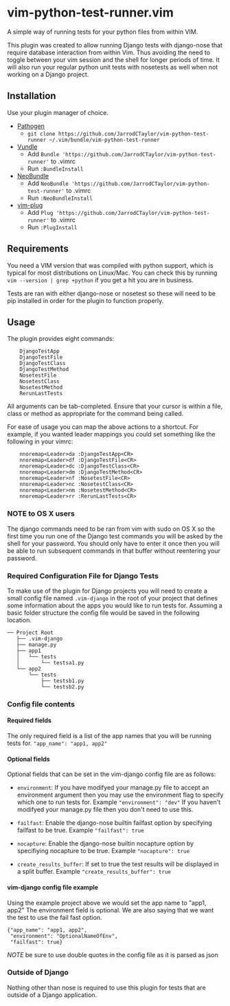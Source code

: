 # vim-python-test-runner.vim

A simple way of running tests for your python files from within VIM.

This plugin was created to allow running Django tests with django-nose that
require database interaction from within Vim. Thus avoiding the need to toggle
between your vim session and the shell for longer periods of time. It will
also run your regular python unit tests with nosetests as well when not
working on a Django project.

## Installation

Use your plugin manager of choice.

- [Pathogen](https://github.com/tpope/vim-pathogen)
  - `git clone https://github.com/JarrodCTaylor/vim-python-test-runner ~/.vim/bundle/vim-python-test-runner`
- [Vundle](https://github.com/gmarik/vundle)
  - Add `Bundle 'https://github.com/JarrodCTaylor/vim-python-test-runner'` to .vimrc
  - Run `:BundleInstall`
- [NeoBundle](https://github.com/Shougo/neobundle.vim)
  - Add `NeoBundle 'https://github.com/JarrodCTaylor/vim-python-test-runner'` to .vimrc
  - Run `:NeoBundleInstall`
- [vim-plug](https://github.com/junegunn/vim-plug)
  - Add `Plug 'https://github.com/JarrodCTaylor/vim-python-test-runner'` to .vimrc
  - Run `:PlugInstall`

## Requirements

You need a VIM version that was compiled with python support, which is typical
for most distributions on Linux/Mac.  You can check this by running
``vim --version | grep +python``
if you get a hit you are in business.

Tests are ran with either django-nose or nosetest so these will need to be
pip installed in order for the plugin to function properly.

## Usage

The plugin provides eight commands:

```
    DjangoTestApp
    DjangoTestFile
    DjangoTestClass
    DjangoTestMethod
    NosetestFile
    NosetestClass
    NosetestMethod
    RerunLastTests
```

All arguments can be tab-completed. Ensure that your cursor is within a
file, class or method as appropriate for the command being called.

For ease of usage you can map the above actions to a shortcut. For example,
if you wanted leader mappings you could set something like the following in
your vimrc:

```
    nnoremap<Leader>da :DjangoTestApp<CR>
    nnoremap<Leader>df :DjangoTestFile<CR>
    nnoremap<Leader>dc :DjangoTestClass<CR>
    nnoremap<Leader>dm :DjangoTestMethod<CR>
    nnoremap<Leader>nf :NosetestFile<CR>
    nnoremap<Leader>nc :NosetestClass<CR>
    nnoremap<Leader>nm :NosetestMethod<CR>
    nnoremap<Leader>rr :RerunLastTests<CR>
```

### NOTE to OS X users

The django commands need to be ran from vim with sudo on OS X so the first
time you run one of the Django test commands you will be asked by the shell
for your password. You should only have to enter it once then you will be able
to run subsequent commands in that buffer without reentering your password.

### Required Configuration File for Django Tests

To make use of the plugin for Django projects you will need to create a small
config file named ``.vim-django`` in the root of your project that defines some
information about the apps you would like to run tests for. Assuming a basic
folder structure the config file would be saved in the following location.
```
── Project Root
   ├── .vim-django
   ├── manage.py
   ├── app1
   │   └── tests
   │       └── testsa1.py
   └── app2
       └── tests
           ├── testsb1.py
           └── testsb2.py
```

### Config file contents

#### Required fields

The only required field is a list of the app names that you will be running
tests for.
`"app_name": "app1, app2"`

#### Optional fields

Optional fields that can be set in the vim-django config file are as follows:
- `environment`: If you have modifyed your manage.py file to accept an environment argument
                 then you may use the environment flag to specify which one to run tests for.
                 Example `"environment": "dev"` If you haven't modifyed your manage.py file
                 then you don't need to use this.

- `failfast`:    Enable the django-nose builtin failfast option by specifying
                 failfast to be true. Example `"failfast": true`

- `nocapture`:   Enable the django-nose builtin nocapture option by specifiying
                 nocapture to be true. Example `"nocapture": true`

- `create_results_buffer`: If set to true the test results will be displayed in a
                           split buffer. Example `"create_results_buffer": true`

#### vim-django config file example

Using the example project above we would set the app name to "app1, app2"
The environment field is optional.  We are also saying that we want the test to use
the fail fast option.

```
{"app_name": "app1, app2",
 "environment": "OptionalNameOfEnv",
 "failfast": true}
```
*NOTE* be sure to use double quotes in the config file as it is parsed as json

### Outside of Django

Nothing other than nose is required to use this plugin for tests that are
outside of a Django application.
